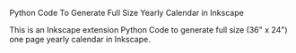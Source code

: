 Python Code To Generate Full Size Yearly Calendar in Inkscape

This is an Inkscape extension Python Code to generate full size (36" x 24") one page yearly calendar 
in Inkscape.